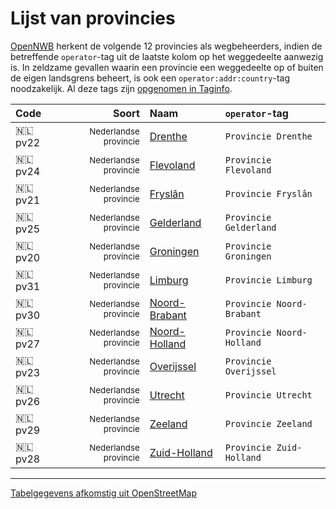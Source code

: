 Lijst van provincies
====================

[OpenNWB](../README.md) herkent de volgende 12 provincies als wegbeheerders, indien de betreffende `operator`-tag uit de laatste kolom op het weggedeelte aanwezig is.
In zeldzame gevallen waarin een provincie een weggedeelte op of buiten de eigen landsgrens beheert, is ook een `operator:addr:country`-tag noodzakelijk.
Al deze tags zijn [opgenomen in Taginfo](https://taginfo.openstreetmap.org/projects/opennwb#tags).

| Code | Soort | Naam | `operator`-tag |
| :--- | ---: | :--- | :--- |
| 🇳🇱 pv22 | <sub>Nederlandse provincie</sub> | [Drenthe](https://www.openstreetmap.org/relation/47540) | `Provincie Drenthe` |
| 🇳🇱 pv24 | <sub>Nederlandse provincie</sub> | [Flevoland](https://www.openstreetmap.org/relation/47407) | `Provincie Flevoland` |
| 🇳🇱 pv21 | <sub>Nederlandse provincie</sub> | [Fryslân](https://www.openstreetmap.org/relation/47381) | `Provincie Fryslân` |
| 🇳🇱 pv25 | <sub>Nederlandse provincie</sub> | [Gelderland](https://www.openstreetmap.org/relation/47554) | `Provincie Gelderland` |
| 🇳🇱 pv20 | <sub>Nederlandse provincie</sub> | [Groningen](https://www.openstreetmap.org/relation/47826) | `Provincie Groningen` |
| 🇳🇱 pv31 | <sub>Nederlandse provincie</sub> | [Limburg](https://www.openstreetmap.org/relation/47793) | `Provincie Limburg` |
| 🇳🇱 pv30 | <sub>Nederlandse provincie</sub> | [Noord-Brabant](https://www.openstreetmap.org/relation/47696) | `Provincie Noord-Brabant` |
| 🇳🇱 pv27 | <sub>Nederlandse provincie</sub> | [Noord-Holland](https://www.openstreetmap.org/relation/47654) | `Provincie Noord-Holland` |
| 🇳🇱 pv23 | <sub>Nederlandse provincie</sub> | [Overijssel](https://www.openstreetmap.org/relation/47608) | `Provincie Overijssel` |
| 🇳🇱 pv26 | <sub>Nederlandse provincie</sub> | [Utrecht](https://www.openstreetmap.org/relation/47667) | `Provincie Utrecht` |
| 🇳🇱 pv29 | <sub>Nederlandse provincie</sub> | [Zeeland](https://www.openstreetmap.org/relation/47806) | `Provincie Zeeland` |
| 🇳🇱 pv28 | <sub>Nederlandse provincie</sub> | [Zuid-Holland](https://www.openstreetmap.org/relation/47772) | `Provincie Zuid-Holland` |

---

[Tabelgegevens afkomstig uit OpenStreetMap](https://www.openstreetmap.org/copyright/nl)
